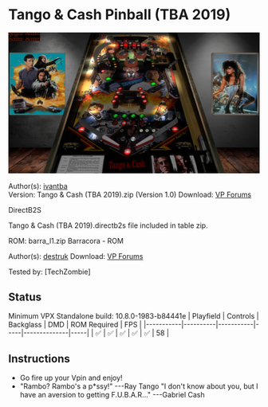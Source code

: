 # Tango & Cash Pinball (TBA 2019)

![Table Preview](../../images/vpx-tango-cash-preview.jpg)

Author(s): [ivantba](https://www.vpforums.org/index.php?showuser=123858)  
Version:  Tango & Cash (TBA 2019).zip (Version 1.0)
Download:  [VP Forums](https://www.vpforums.org/index.php?app=downloads&showfile=16281)

DirectB2S

Tango & Cash (TBA 2019).directb2s file included in table zip.

ROM: barra_l1.zip
Barracora - ROM

Author(s): [destruk](https://www.vpforums.org/index.php?showuser=5)
Download:  [VP Forums](https://www.vpforums.org/index.php?app=downloads&showfile=127)

Tested by:
[TechZombie]

## Status 

Minimum VPX Standalone build: 10.8.0-1983-b84441e
| Playfield | Controls | Backglass | DMD | ROM Required | FPS | 
|-----------|----------|-----------|-----|--------------|-----|
| :white_check_mark: | :white_check_mark: | :white_check_mark: | :white_check_mark: | :white_check_mark: | 58 |

## Instructions

- Go fire up your Vpin and enjoy!
- "Rambo? Rambo's a p*ssy!" ---Ray Tango     "I don't know about you, but I have an aversion to getting F.U.B.A.R..." ---Gabriel Cash 
